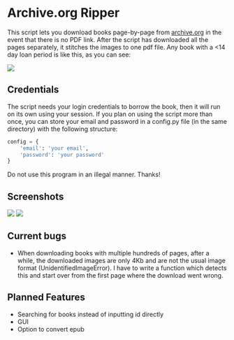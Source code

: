 # Archive.org Ripper

This script lets you download books page-by-page from [archive.org](https://archive.org) in the event that there is no PDF link. After the script has downloaded all the pages separately, it stitches the images to one pdf file. Any book with a <14 day loan period is like this, as you can see:

![](./archive.png)

## Credentials

The script needs your login credentials to borrow the book, then it will run on its own using your session. If you plan on using the script more than once, you can store your email and password in a config.py file (in the same directory) with the following structure:

```python
config = {
    'email': 'your email',
    'password': 'your password'
}
```

Do not use this program in an illegal manner. Thanks!

## Screenshots

![](./screenshot.png)
![](./explorer.png)

## Current bugs
- When downloading books with multiple hundreds of pages, after a while, the downloaded images are only 4Kb and are not the usual image format (UnidentifiedImageError). I have to write a function which detects this and start over from the first page where the download went wrong.

## Planned Features

- Searching for books instead of inputting id directly
- GUI
- Option to convert epub

